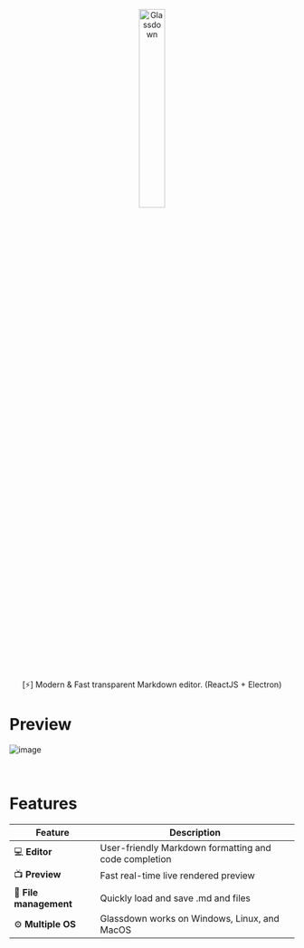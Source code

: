 <p align="center">
  <img width="30%" height="30%" src="https://user-images.githubusercontent.com/62119716/133891328-b6d1975f-8fdd-4bc0-8a5a-87804e117761.png" alt="Glassdown" />
</p>

<p align="center">
  [⚡️] Modern & Fast transparent Markdown editor. (ReactJS + Electron)
</p>

# Preview

![image](https://user-images.githubusercontent.com/62119716/133890931-71abc8e2-c429-41ba-aca7-88a3923007c6.png)

<br>

# Features

Feature | Description
----|---
💻 **Editor** | User-friendly Markdown formatting and code completion
📺 **Preview** | Fast real-time live rendered preview
📝 **File management** | Quickly load and save .md and files
⚙️ **Multiple OS** | Glassdown works on Windows, Linux, and MacOS
